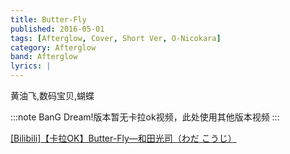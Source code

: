 ```yaml
---
title: Butter-Fly
published: 2016-05-01
tags: [Afterglow, Cover, Short Ver, O-Nicokara]
category: Afterglow
band: Afterglow
lyrics: |
---
```

黄油飞,数码宝贝,蝴蝶

:::note
BanG Dream!版本暂无卡拉ok视频，此处使用其他版本视频
:::
<summary>
    <a href="https://www.bilibili.com/video/BV1YL411J7R2/">
        [Bilibili]【卡拉OK】Butter-Fly—和田光司（わだ こうじ）
    </a>
</summary>



